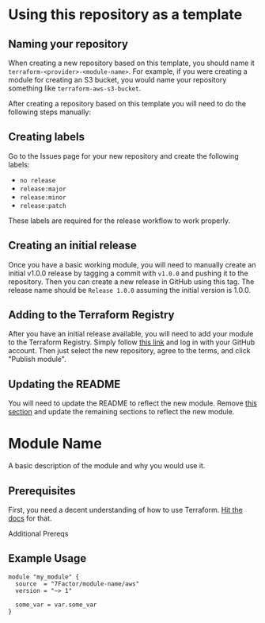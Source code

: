 # Using this repository as a template

## Naming your repository

When creating a new repository based on this template, you should name it `terraform-<provider>-<module-name>`. For
example, if you were creating a module for creating an S3 bucket, you would name your repository something like
`terraform-aws-s3-bucket`.

After creating a repository based on this template you will need to do the following steps manually:

## Creating labels

Go to the Issues page for your new repository and create the following labels:
* `no release`
* `release:major`
* `release:minor`
* `release:patch`

These labels are required for the release workflow to work properly.

## Creating an initial release

Once you have a basic working module, you will need to manually create an initial v1.0.0 release by tagging a commit
with `v1.0.0` and pushing it to the repository. Then you can create a new release in GitHub using this tag. The release
name should be `Release 1.0.0` assuming the initial version is 1.0.0.

## Adding to the Terraform Registry

After you have an initial release available, you will need to add your module to the Terraform Registry. Simply follow
[this link](https://registry.terraform.io/github/create) and log in with your GitHub account. Then just select the new
repository, agree to the terms, and click "Publish module".

## Updating the README

You will need to update the README to reflect the new module. Remove
[this section](#using-this-repository-as-a-template) and update the remaining sections to reflect the new module.

# Module Name

A basic description of the module and why you would use it.

## Prerequisites

First, you need a decent understanding of how to use Terraform. [Hit the docs](https://www.terraform.io/intro/index.html) for that.

Additional Prereqs

## Example Usage

```hcl-terraform
module "my_module" {
  source  = "7Factor/module-name/aws"
  version = "~> 1"

  some_var = var.some_var
}
```
